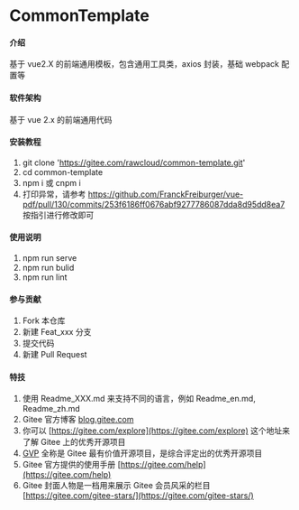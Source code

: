 # CommonTemplate

#### 介绍

基于 vue2.X 的前端通用模板，包含通用工具类，axios 封装，基础 webpack 配置等

#### 软件架构

基于 vue 2.x 的前端通用代码

#### 安装教程

1.  git clone 'https://gitee.com/rawcloud/common-template.git'
2.  cd common-template
3.  npm i 或 cnpm i
4.  打印异常，请参考 https://github.com/FranckFreiburger/vue-pdf/pull/130/commits/253f6186ff0676abf9277786087dda8d95dd8ea7 按指引进行修改即可

#### 使用说明

1.  npm run serve
2.  npm run bulid
3.  npm run lint

#### 参与贡献

1.  Fork 本仓库
2.  新建 Feat_xxx 分支
3.  提交代码
4.  新建 Pull Request

#### 特技

1.  使用 Readme_XXX.md 来支持不同的语言，例如 Readme_en.md, Readme_zh.md
2.  Gitee 官方博客 [blog.gitee.com](https://blog.gitee.com)
3.  你可以 [https://gitee.com/explore](https://gitee.com/explore) 这个地址来了解 Gitee 上的优秀开源项目
4.  [GVP](https://gitee.com/gvp) 全称是 Gitee 最有价值开源项目，是综合评定出的优秀开源项目
5.  Gitee 官方提供的使用手册 [https://gitee.com/help](https://gitee.com/help)
6.  Gitee 封面人物是一档用来展示 Gitee 会员风采的栏目 [https://gitee.com/gitee-stars/](https://gitee.com/gitee-stars/)
